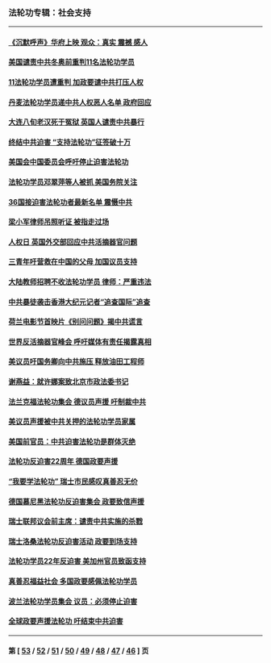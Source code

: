 ### 法轮功专辑：社会支持
---
#### [《沉默呼声》华府上映 观众：真实 震撼 感人](../../pages/nf4386/n13524739.md?01290430) 
#### [美国谴责中共冬奥前重判11名法轮功学员](../../pages/nf4386/n13521806.md?01290430) 
#### [11法轮功学员遭重判 加政要谴中共打压人权](../../pages/nf4386/n13521294.md?01290430) 
#### [丹麦法轮功学员递中共人权恶人名单 政府回应](../../pages/nf4386/n13497482.md?01290430) 
#### [大连八旬老汉死于冤狱 英国人谴责中共暴行](../../pages/nf4386/n13480118.md?01290430) 
#### [终结中共迫害 “支持法轮功”征签破十万](../../pages/nf4386/n13471084.md?01290430) 
#### [美国会中国委员会呼吁停止迫害法轮功](../../pages/nf4386/n13465411.md?01290430) 
#### [法轮功学员邓翠萍等人被抓 美国务院关注](../../pages/nf4386/n13451524.md?01290430) 
#### [36国接迫害法轮功者最新名单 震慑中共](../../pages/nf4386/n13445909.md?01290430) 
#### [梁小军律师吊照听证 被指走过场](../../pages/nf4386/n13437662.md?01290430) 
#### [人权日 英国外交部回应中共活摘器官问题](../../pages/nf4386/n13430243.md?01290430) 
#### [三青年吁营救在中国的父母 加国议员支持](../../pages/nf4386/n13429744.md?01290430) 
#### [大陆教师招聘不收法轮功学员 律师：严重违法](../../pages/nf4386/n13365839.md?01290430) 
#### [中共暴徒袭击香港大纪元记者“追查国际”追查](../../pages/nf4386/n13343404.md?01290430) 
#### [荷兰电影节首映片《别问问题》揭中共谎言](../../pages/nf4386/n13321179.md?01290430) 
#### [世界反活摘器官峰会 呼吁媒体有责任揭露真相](../../pages/nf4386/n13264475.md?01290430) 
#### [美议员吁国务卿向中共施压 释放油田工程师](../../pages/nf4386/n13233845.md?01290430) 
#### [谢燕益：就许娜案致北京市政法委书记](../../pages/nf4386/n13182701.md?01290430) 
#### [法兰克福法轮功集会 德议员声援 吁制裁中共](../../pages/nf4386/n13175975.md?01290430) 
#### [美议员声援被中共关押的法轮功学员家属](../../pages/nf4386/n13158310.md?01290430) 
#### [美国前官员：中共迫害法轮功是群体灭绝](../../pages/nf4386/n13157750.md?01290430) 
#### [法轮功反迫害22周年 德国政要声援](../../pages/nf4386/n13143632.md?01290430) 
#### [“我要学法轮功” 瑞士市民感叹真善忍无价](../../pages/nf4386/n13129633.md?01290430) 
#### [德国慕尼黑法轮功反迫害集会 政要致信声援](../../pages/nf4386/n13129148.md?01290430) 
#### [瑞士联邦议会前主席：谴责中共实施的杀戮](../../pages/nf4386/n13127336.md?01290430) 
#### [瑞士洛桑法轮功反迫害活动 政要到场支持](../../pages/nf4386/n13119398.md?01290430) 
#### [法轮功学员22年反迫害 美加州官员致函支持](../../pages/nf4386/n13118879.md?01290430) 
#### [真善忍福益社会 多国政要感佩法轮功学员](../../pages/nf4386/n13116951.md?01290430) 
#### [波兰法轮功学员集会 议员：必须停止迫害](../../pages/nf4386/n13116685.md?01290430) 
#### [全球政要声援法轮功 吁结束中共迫害](../../pages/nf4386/n13114441.md?01290430) 

---
#### 第 [ [53](./53.md?01290430) / [52](./52.md?01290430) / [51](./51.md?01290430) / [50](./50.md?01290430) / [49](./49.md?01290430) / [48](./48.md?01290430) / [47](./47.md?01290430) / [46](./46.md?01290430) ] 页
